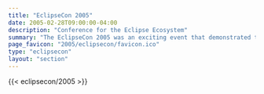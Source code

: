 ```yaml
---
title: "EclipseCon 2005"
date: 2005-02-28T09:00:00-04:00
description: "Conference for the Eclipse Ecosystem"
summary: "The EclipseCon 2005 was an exciting event that demonstrated the vitality of the Eclipse ecosystem!"
page_favicon: "2005/eclipsecon/favicon.ico"
type: "eclipsecon"
layout: "section"
---
```


{{< eclipsecon/2005 >}}